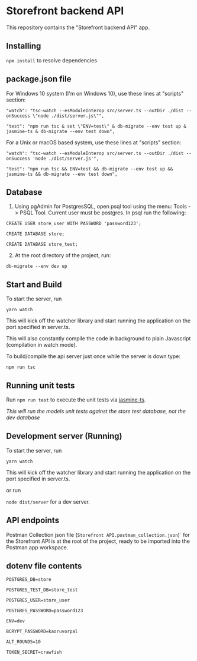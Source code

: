 # Storefront backend API

This repository contains the "Storefront backend API" app.

## Installing

`npm install` to resolve dependencies

## package.json file

For Windows 10 system (I'm on Windows 10), use these lines at "scripts" section:

`"watch": "tsc-watch --esModuleInterop src/server.ts --outDir ./dist --onSuccess \"node ./dist/server.js\"",`

`"test": "npm run tsc & set \"ENV=test\" & db-migrate --env test up & jasmine-ts & db-migrate --env test down",`

For a Unix or macOS based system, use these lines at "scripts" section:

`"watch": "tsc-watch --esModuleInterop src/server.ts --outDir ./dist --onSuccess 'node ./dist/server.js'",`

`"test": "npm run tsc && ENV=test && db-migrate --env test up && jasmine-ts && db-migrate --env test down",`

## Database

1) Using pgAdmin for PostgresSQL, open psql tool using the menu: Tools -> PSQL Tool.
Current user must be postgres. In psql run the following:

`CREATE USER store_user WITH PASSWORD 'password123';`

`CREATE DATABASE store;`

`CREATE DATABASE store_test;`

2) At the root directory of the project, run:

`db-migrate --env dev up`

## Start and Build

To start the server, run

`yarn watch`

This will kick off the watcher library and start running the application on the port specified in server.ts.

This will also constantly compile the code in background to plain Javascript (compilation in watch mode).

To build/compile the api server just once while the server is down type:

`npm run tsc`

## Running unit tests

Run `npm run test` to execute the unit tests via [jasmine-ts](https://www.npmjs.com/package/jasmine-ts).

*This will run the models unit tests against the store test database, not the dev database*

## Development server (Running)

To start the server, run 

`yarn watch`

This will kick off the watcher library and start running the application on the port specified in server.ts.

or run 

`node dist/server` for a dev server.

## API endpoints

Postman Collection json file (`Storefront API.postman_collection.json`)` for the Storefront API is at the root of the project, ready to be imported into the Postman app workspace.

## dotenv file contents

`POSTGRES_DB=store`

`POSTGRES_TEST_DB=store_test`

`POSTGRES_USER=store_user`

`POSTGRES_PASSWORD=password123`

`ENV=dev`

`BCRYPT_PASSWORD=kaoruvorpal`

`ALT_ROUNDS=10`

`TOKEN_SECRET=crawfish`

